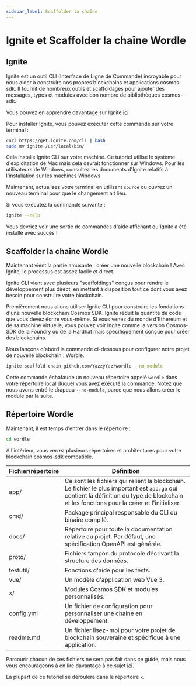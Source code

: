 ```yaml
---
sidebar_label: Scaffolder la chaîne
---
```


# Ignite et Scaffolder la chaîne Wordle
<!-- markdownlint-disable MD013 -->

## Ignite

Ignite est un outil CLI (Interface de Ligne de Commande) incroyable pour nous aider à construire nos propres blockchains et applications cosmos-sdk. Il fournit de nombreux outils et scaffoldages pour ajouter des messages, types et modules avec bon nombre de bibliothèques cosmos-sdk.

Vous pouvez en apprendre davantage sur Ignite [ici](https://docs.ignite.com/).

Pour installer Ignite, vous pouvez exécuter cette commande sur votre terminal :

```sh
curl https://get.ignite.com/cli | bash
sudo mv ignite /usr/local/bin/
```

Cela installe Ignite CLI sur votre machine. Ce tutoriel utilise le système d'exploitation de Mac mais cela devrait fonctionner sur Windows. Pour les utilisateurs de Windows, consultez les documents d'Ignite relatifs à l'installation sur les machines Windows.

Maintenant, actualisez votre terminal en utilisant `source` ou ouvrez un nouveau terminal pour que le changement ait lieu.

Si vous exécutez la commande suivante :

```sh
ignite --help
```

Vous devriez voir une sortie de commandes d'aide affichant qu'Ignite a été installé avec succès !

## Scaffolder la chaîne Wordle

Maintenant vient la partie amusante : créer une nouvelle blockchain ! Avec Ignite, le processus est assez facile et direct.

Ignite CLI vient avec plusieurs "scaffoldings" conçus pour rendre le développement plus direct, en mettant à disposition tout ce dont vous avez besoin pour construire votre blockchain.

Premièrement nous allons utiliser Ignite CLI pour construire les fondations d'une nouvelle blockchain Cosmos SDK. Ignite réduit la quantité de code que vous devez écrire vous-même. Si vous venez du monde d'Ethereum et de sa machine virtuelle, vous pouvez voir Ingite comme la version Cosmos-SDK de la Foundry ou de la Hardhat mais spécifiquement conçue pour créer des blockchains.

Nous lançons d'abord la commande ci-dessous pour configurer notre projet de nouvelle blockchain : Wordle.

```sh
ignite scaffold chain github.com/YazzyYaz/wordle --no-module
```

Cette commande échafaude un nouveau répertoire appelé `wordle` dans votre répertoire local duquel vous avez exécuté la commande. Notez que nous avons entré le drapeau `--no-module`, parce que nous allons créer le module par la suite.

## Répertoire Wordle

Maintenant, il est temps d'entrer dans le répertoire :

```sh
cd wordle
```

A l'intérieur, vous verrez plusieurs répertoires et architectures pour votre blockchain cosmos-sdk compatible.

| Fichier/répertoire | Définition                                                                                                                                                                                  |
| ------------------ | ------------------------------------------------------------------------------------------------------------------------------------------------------------------------------------------- |
| app/               | Ce sont les fichiers qui relient la blockchain. Le fichier le plus important est `app.go` qui contient la définition du type de blockchain et les fonctions pour la créer et l'initialiser. |
| cmd/               | Package principal responsable du CLI du binaire compilé.                                                                                                                                    |
| docs/              | Répertoire pour toute la documentation relative au projet. Par défaut, une spécification OpenAPI est générée.                                                                               |
| proto/             | Fichiers tampon du protocole décrivant la structure des données.                                                                                                                            |
| testutil/          | Fonctions d'aide pour les tests.                                                                                                                                                            |
| vue/               | Un modèle d'application web Vue 3.                                                                                                                                                          |
| x/                 | Modules Cosmos SDK et modules personnalisés.                                                                                                                                                |
| config.yml         | Un fichier de configuration pour personnaliser une chaine en développement.                                                                                                                 |
| readme.md          | Un fichier lisez-moi pour votre projet de blockchain souveraine et spécifique à une application.                                                                                            |

Parcourir chacun de ces fichiers ne sera pas fait dans ce guide, mais nous vous encourageons à en lire davantage à ce sujet [ici](https://docs.ignite.com/kb).

La plupart de ce tutoriel se déroulera dans le répertoire `x`.
